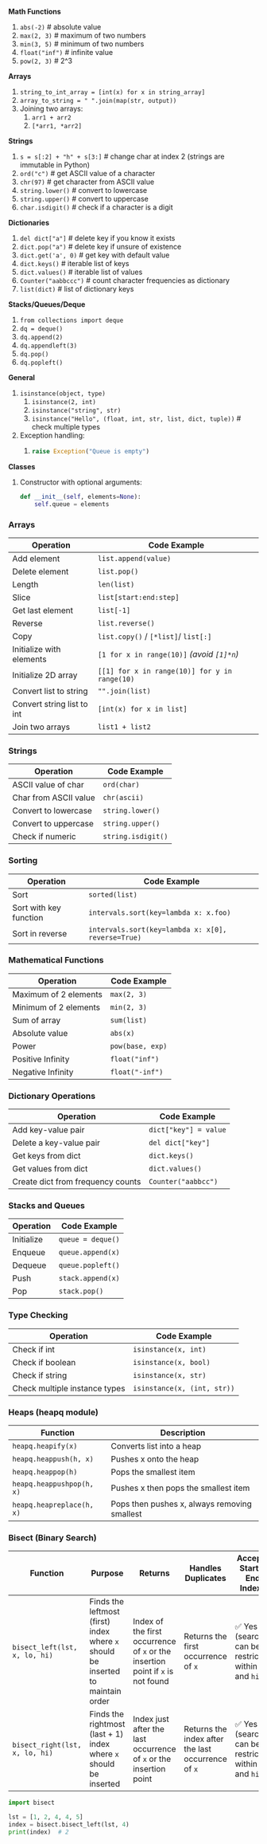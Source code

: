 **Math Functions**

1. `abs(-2)`  # absolute value
2. `max(2, 3)`  # maximum of two numbers
3. `min(3, 5)`  # minimum of two numbers
4. `float("inf")`  # infinite value
5. `pow(2, 3)`  # 2^3

**Arrays**

1. `string_to_int_array = [int(x) for x in string_array]`
2. `array_to_string = " ".join(map(str, output))`
3. Joining two arrays:
    1. `arr1 + arr2`
    2. `[*arr1, *arr2]`

**Strings**

1. `s = s[:2] + "h" + s[3:]`  # change char at index 2 (strings are immutable in Python)
2. `ord("c")`  # get ASCII value of a character
3. `chr(97)`  # get character from ASCII value
4. `string.lower()`  # convert to lowercase
5. `string.upper()`  # convert to uppercase
6. `char.isdigit()`  # check if a character is a digit

**Dictionaries**

1. `del dict["a"]`  # delete key if you know it exists
2. `dict.pop("a")`  # delete key if unsure of existence
3. `dict.get('a', 0)`  # get key with default value
4. `dict.keys()`  # iterable list of keys
5. `dict.values()`  # iterable list of values
6. `Counter("aabbccc")`  # count character frequencies as dictionary
7. `list(dict)`  # list of dictionary keys

**Stacks/Queues/Deque**

1. `from collections import deque`
2. `dq = deque()`
3. `dq.append(2)`
4. `dq.appendleft(3)`
5. `dq.pop()`
6. `dq.popleft()`

**General**

1. `isinstance(object, type)`
    1. `isinstance(2, int)`
    2. `isinstance("string", str)`
    3. `isinstance("Hello", (float, int, str, list, dict, tuple))`  # check multiple types
2. Exception handling:
    1. ```python
       raise Exception("Queue is empty")
       ```

**Classes**

1. Constructor with optional arguments:
   ```python
   def __init__(self, elements=None):
       self.queue = elements
   ```

### Arrays

| Operation                  | Code Example                                  |
|----------------------------|-----------------------------------------------|
| Add element                | `list.append(value)`                          |
| Delete element             | `list.pop()`                                  |
| Length                     | `len(list)`                                   |
| Slice                      | `list[start:end:step]`                        |
| Get last element           | `list[-1]`                                    |
| Reverse                    | `list.reverse()`                              |
| Copy                       | `list.copy()` / `[*list]`/ `list[:]`          |
| Initialize with elements   | `[1 for x in range(10)]` *(avoid `[1]*n`)*    |
| Initialize 2D array        | `[[1] for x in range(10)] for y in range(10)` |
| Convert list to string     | `"".join(list)`                               |
| Convert string list to int | `[int(x) for x in list]`                      |
| Join two arrays            | `list1 + list2`                               |

### Strings

| Operation             | Code Example       |
|-----------------------|--------------------|
| ASCII value of char   | `ord(char)`        |
| Char from ASCII value | `chr(ascii)`       |
| Convert to lowercase  | `string.lower()`   |
| Convert to uppercase  | `string.upper()`   |
| Check if numeric      | `string.isdigit()` |

### Sorting

| Operation              | Code Example                                       |
|------------------------|----------------------------------------------------|
| Sort                   | `sorted(list)`                                     |
| Sort with key function | `intervals.sort(key=lambda x: x.foo)`              |
| Sort in reverse        | `intervals.sort(key=lambda x: x[0], reverse=True)` |

### Mathematical Functions

| Operation             | Code Example     |
|-----------------------|------------------|
| Maximum of 2 elements | `max(2, 3)`      |
| Minimum of 2 elements | `min(2, 3)`      |
| Sum of array          | `sum(list)`      |
| Absolute value        | `abs(x)`         |
| Power                 | `pow(base, exp)` |
| Positive Infinity     | `float("inf")`   |
| Negative Infinity     | `float("-inf")`  |

### Dictionary Operations

| Operation                         | Code Example          |
|-----------------------------------|-----------------------|
| Add key-value pair                | `dict["key"] = value` |
| Delete a key-value pair           | `del dict["key"]`     |
| Get keys from dict                | `dict.keys()`         |
| Get values from dict              | `dict.values()`       |
| Create dict from frequency counts | `Counter("aabbcc")`   |

### Stacks and Queues

| Operation  | Code Example      |
|------------|-------------------|
| Initialize | `queue = deque()` |
| Enqueue    | `queue.append(x)` |
| Dequeue    | `queue.popleft()` |
| Push       | `stack.append(x)` |
| Pop        | `stack.pop()`     |

### Type Checking

| Operation                     | Code Example                |
|-------------------------------|-----------------------------|
| Check if int                  | `isinstance(x, int)`        |
| Check if boolean              | `isinstance(x, bool)`       |
| Check if string               | `isinstance(x, str)`        |
| Check multiple instance types | `isinstance(x, (int, str))` |

### Heaps (heapq module)

| Function                  | Description                                  |
|---------------------------|----------------------------------------------|
| `heapq.heapify(x)`        | Converts list into a heap                    |
| `heapq.heappush(h, x)`    | Pushes x onto the heap                       |
| `heapq.heappop(h)`        | Pops the smallest item                       |
| `heapq.heappushpop(h, x)` | Pushes x then pops the smallest item         |
| `heapq.heapreplace(h, x)` | Pops then pushes x, always removing smallest |

### Bisect (Binary Search)

| Function                       | Purpose                                                                         | Returns                                                                         | Handles Duplicates                                 | Accepts Start & End Index?                            |
|--------------------------------|---------------------------------------------------------------------------------|---------------------------------------------------------------------------------|----------------------------------------------------|-------------------------------------------------------|
| `bisect_left(lst, x, lo, hi)`  | Finds the leftmost (first) index where `x` should be inserted to maintain order | Index of the first occurrence of `x` or the insertion point if `x` is not found | Returns the first occurrence of `x`                | ✅ Yes (search can be restricted within `lo` and `hi`) |
| `bisect_right(lst, x, lo, hi)` | Finds the rightmost (last + 1) index where `x` should be inserted               | Index just after the last occurrence of `x` or the insertion point              | Returns the index after the last occurrence of `x` | ✅ Yes (search can be restricted within `lo` and `hi`) |

```python
import bisect

lst = [1, 2, 4, 4, 5]
index = bisect.bisect_left(lst, 4)
print(index)  # 2
```
